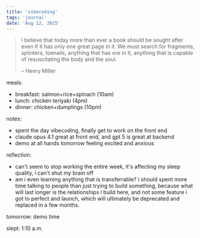 ```yaml
---
title: 'vibecoding'
tags: 'journal'
date: 'Aug 12, 2025'
---
```


> I believe that today more than ever a book should be sought after even if it has only one great page in it. We must search for fragments, splinters, toenails, anything that has ore in it, anything that is capable of resuscitating the body and the soul.
>
> – Henry Miller

meals:

- breakfast: salmon+rice+spinach (10am)
- lunch: chicken teriyaki (4pm)
- dinner: chicken+dumplings (10pm)

notes:

- spent the day vibecoding, finally get to work on the front end
- claude opus 4.1 great at front end, and gpt 5 is great at backend
- demo at all hands tomorrow feeling excited and anxious

reflection:

- can't seem to stop working the entire week, it's affecting my sleep quality, i can't shut my brain off
- am i even learning anything that is transferrable? i should spent more time talking to people than just trying to build something, because what will last longer is the relationships i build here, and not some feature i got to perfect and launch, which will ultimately be deprecated and replaced in a few months.

tomorrow: demo time

slept: 1:10 a.m.
